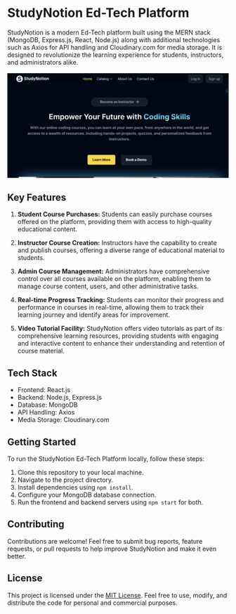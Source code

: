 # StudyNotion Ed-Tech Platform

StudyNotion is a modern Ed-Tech platform built using the MERN stack (MongoDB, Express.js, React, Node.js) along with additional technologies such as Axios for API handling and Cloudinary.com for media storage. It is designed to revolutionize the learning experience for students, instructors, and administrators alike.

![StudyNotion_EdTech_Platform ](./assets/img1.1.png?raw=true " CodeHunt ")

## Key Features

1. **Student Course Purchases:** Students can easily purchase courses offered on the platform, providing them with access to high-quality educational content.

2. **Instructor Course Creation:** Instructors have the capability to create and publish courses, offering a diverse range of educational material to students.

3. **Admin Course Management:** Administrators have comprehensive control over all courses available on the platform, enabling them to manage course content, users, and other administrative tasks.

4. **Real-time Progress Tracking:** Students can monitor their progress and performance in courses in real-time, allowing them to track their learning journey and identify areas for improvement.

5. **Video Tutorial Facility:** StudyNotion offers video tutorials as part of its comprehensive learning resources, providing students with engaging and interactive content to enhance their understanding and retention of course material.

## Tech Stack

- Frontend: React.js
- Backend: Node.js, Express.js
- Database: MongoDB
- API Handling: Axios
- Media Storage: Cloudinary.com

## Getting Started

To run the StudyNotion Ed-Tech Platform locally, follow these steps:

1. Clone this repository to your local machine.
2. Navigate to the project directory.
3. Install dependencies using `npm install`.
4. Configure your MongoDB database connection.
5. Run the frontend and backend servers using `npm start` for both.

## Contributing

Contributions are welcome! Feel free to submit bug reports, feature requests, or pull requests to help improve StudyNotion and make it even better.

## License

This project is licensed under the [MIT License](LICENSE). Feel free to use, modify, and distribute the code for personal and commercial purposes.

